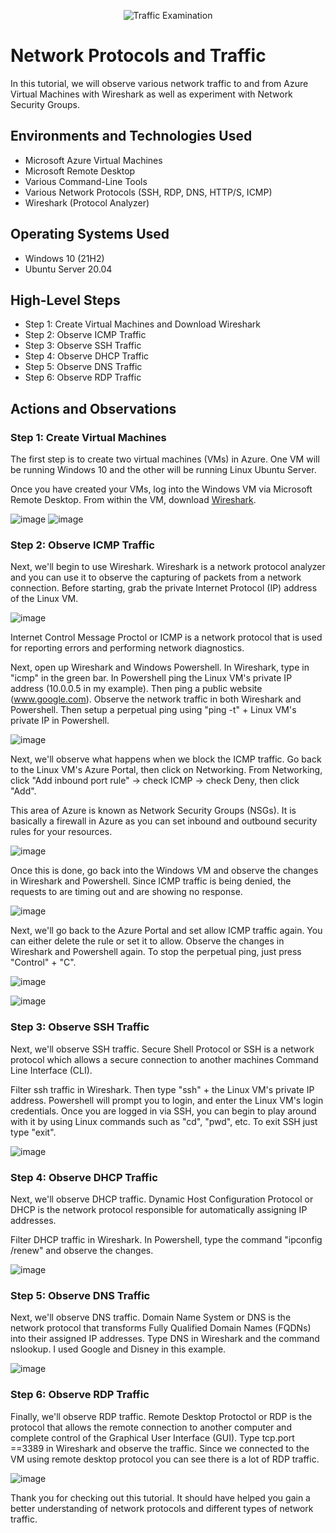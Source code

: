 <p align="center">
<img src="https://i.imgur.com/Ua7udoS.png" alt="Traffic Examination"/>
</p>

<h1>Network Protocols and Traffic</h1>

In this tutorial, we will observe various network traffic to and from Azure Virtual Machines with Wireshark as well as experiment with Network Security Groups.

<p></p>

<h2>Environments and Technologies Used</h2>

- Microsoft Azure Virtual Machines
- Microsoft Remote Desktop
- Various Command-Line Tools
- Various Network Protocols (SSH, RDP, DNS, HTTP/S, ICMP)
- Wireshark (Protocol Analyzer)

<h2>Operating Systems Used </h2>

- Windows 10 (21H2)
- Ubuntu Server 20.04

<h2>High-Level Steps</h2>

- Step 1: Create Virtual Machines and Download Wireshark
- Step 2: Observe ICMP Traffic
- Step 3: Observe SSH Traffic
- Step 4: Observe DHCP Traffic
- Step 5: Observe DNS Traffic
- Step 6: Observe RDP Traffic

<h2>Actions and Observations</h2>

<h3>Step 1: Create Virtual Machines</h3>

The first step is to create two virtual machines (VMs) in Azure. One VM will be running Windows 10 and the other will be running Linux Ubuntu Server. 

Once you have created your VMs, log into the Windows VM via Microsoft Remote Desktop. From within the VM, download [Wireshark](https://www.wireshark.org/download.html).

![image](https://github.com/mathew-perez/azure-network-protocols/assets/144407220/ea51d2df-0617-4e9f-85c8-4e94ae4d7157)
![image](https://github.com/mathew-perez/azure-network-protocols/assets/144407220/189bdb4a-ea1b-4bc4-9de8-4c521c70c98e)


<h3>Step 2: Observe ICMP Traffic</h3>
Next, we'll begin to use Wireshark. Wireshark is a network protocol analyzer and you can use it to observe the capturing of packets from a network connection. Before starting, grab the private Internet Protocol (IP) address of the Linux VM.

![image](https://github.com/mathew-perez/azure-network-protocols/assets/144407220/285f3a88-612c-4bbe-9d3c-014982aaf983)

Internet Control Message Proctol or ICMP is a network protocol that is used for reporting errors and performing network diagnostics.

<p></p>

Next, open up Wireshark and Windows Powershell. In Wireshark, type in "icmp" in the green bar. In Powershell ping the Linux VM's private IP address (10.0.0.5 in my example). Then ping a public website (www.google.com). Observe the network traffic in both Wireshark and Powershell. Then setup a perpetual ping using "ping -t" + Linux VM's private IP in Powershell. 

![image](https://github.com/mathew-perez/azure-network-protocols/assets/144407220/812f16fb-6b44-4f19-86d8-865948232485)


Next, we'll observe what happens when we block the ICMP traffic. Go back to the Linux VM's Azure Portal, then click on Networking. From Networking, click "Add inbound port rule" -> check ICMP -> check Deny, then click "Add". 

<p></p>
This area of Azure is known as Network Security Groups (NSGs). It is basically a firewall in Azure as you can set inbound and outbound security rules for your resources. 

![image](https://github.com/mathew-perez/azure-network-protocols/assets/144407220/bcaa9376-0649-4956-be02-59eecab3ad28)

</p>

Once this is done, go back into the Windows VM and observe the changes in Wireshark and Powershell. Since ICMP traffic is being denied, the requests to are timing out and are showing no response.

![image](https://github.com/mathew-perez/azure-network-protocols/assets/144407220/8abd21b0-3a4c-45f2-9f33-39b8a7079e9f)


Next, we'll go back to the Azure Portal and set allow ICMP traffic again. You can either delete the rule or set it to allow. Observe the changes in Wireshark and Powershell again. To stop the perpetual ping, just press "Control" + "C". 

![image](https://github.com/mathew-perez/azure-network-protocols/assets/144407220/d4ca3ee2-318c-46c3-9592-4bd8f416adc4)

![image](https://github.com/mathew-perez/azure-network-protocols/assets/144407220/99823a42-9493-4d8f-8a1a-9480e7d95c1a)


<h3>Step 3: Observe SSH Traffic</h3>
Next, we'll observe SSH traffic. Secure Shell Protocol or SSH is a network protocol which allows a secure connection to another machines Command Line Interface (CLI). 

<p> </p>
Filter ssh traffic in Wireshark. Then type "ssh" + the Linux VM's private IP address. Powershell will prompt you to login, and enter the Linux VM's login credentials. Once you are logged in via SSH, you can begin to play around with it by using Linux commands such as "cd", "pwd", etc. To exit SSH just type "exit". 

![image](https://github.com/mathew-perez/azure-network-protocols/assets/144407220/50ac62c4-bd91-42f0-98fe-f808057bfc68)

<h3>Step 4: Observe DHCP Traffic</h3>
Next, we'll observe DHCP traffic. Dynamic Host Configuration Protocol or DHCP is the network protocol responsible for automatically assigning IP addresses.

<p></p>
Filter DHCP traffic in Wireshark. In Powershell, type the command "ipconfig /renew" and observe the changes. 

![image](https://github.com/mathew-perez/azure-network-protocols/assets/144407220/e58305a3-9e10-4111-ace3-9c037453904e)


<h3>Step 5: Observe DNS Traffic</h3>
Next, we'll observe DNS traffic. Domain Name System or DNS is the network protocol that transforms Fully Qualified Domain Names (FQDNs) into their assigned IP addresses. Type DNS in Wireshark and the command nslookup. I used Google and Disney in this example. 

![image](https://github.com/mathew-perez/azure-network-protocols/assets/144407220/ebb5fcf6-b4fa-4a15-bfa2-2274af81b1e1)


<h3>Step 6: Observe RDP Traffic</h3>
Finally, we'll observe RDP traffic. Remote Desktop Protoctol or RDP is the protocol that allows the remote connection to another computer and complete control of the Graphical User Interface (GUI). Type tcp.port ==3389 in Wireshark and observe the traffic. Since we connected to the VM using remote desktop protocol you can see there is a lot of RDP traffic. 

![image](https://github.com/mathew-perez/azure-network-protocols/assets/144407220/3fd59da7-6655-4f8d-9a5f-ea1633af2c38)


Thank you for checking out this tutorial. It should have helped you gain a better understanding of network protocols and different types of network traffic.
